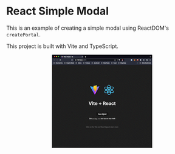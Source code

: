 # React Simple Modal

This is an example of creating a simple modal using ReactDOM's `createPortal`.

This project is built with Vite and TypeScript.

<p align="center">
    <img src='/example/example.gif' alt='Example.gif'>
</p>
